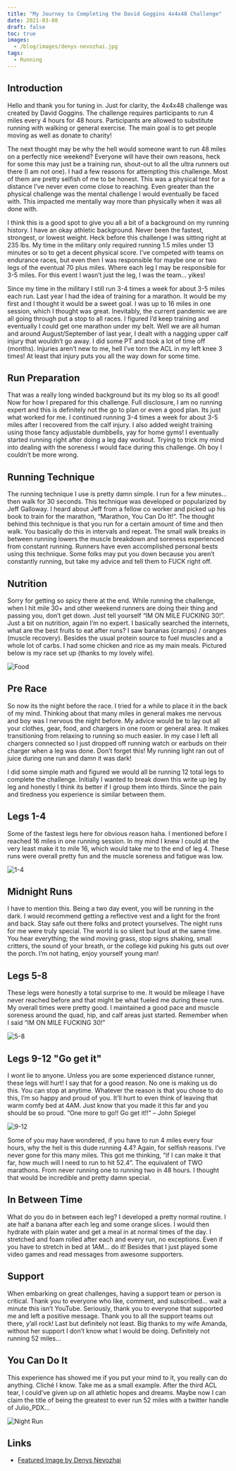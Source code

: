 ```yaml
---
title: "My Journey to Completing the David Goggins 4x4x48 Challenge"
date: 2021-03-08
draft: false
toc: true
images:
  - /blog/images/denys-nevozhai.jpg
tags:
  - Running
---
```


## Introduction

Hello and thank you for tuning in. Just for clarity, the 4x4x48 challenge was created by David Goggins. The challenge requires participants to run 4 miles every 4 hours for 48 hours. Participants are allowed to substitute running with walking or general exercise. The main goal is to get people moving as well as donate to charity!

The next thought may be why the hell would someone want to run 48 miles on a perfectly nice weekend? Everyone will have their own reasons, heck for some this may just be a training run, shout-out to all the ultra runners out there (I am not one). I had a few reasons for attempting this challenge. Most of them are pretty selfish of me to be honest. This was a physical test for a distance I’ve never even come close to reaching. Even greater than the physical challenge was the mental challenge I would eventually be faced with. This impacted me mentally way more than physically when it was all done with.

I think this is a good spot to give you all a bit of a background on my running history. I have an okay athletic background. Never been the fastest, strongest, or lowest weight. Heck before this challenge I was sitting right at 235 lbs. My time in the military only required running 1.5 miles under 13 minutes or so to get a decent physical score. I’ve competed with teams on endurance races, but even then I was responsible for maybe one or two legs of the eventual 70 plus miles. Where each leg I may be responsible for 3-5 miles. For this event I wasn’t just the leg, I was the team… yikes!

Since my time in the military I still run 3-4 times a week for about 3-5 miles each run. Last year I had the idea of training for a marathon. It would be my first and I thought it would be a sweet goal. I was up to 16 miles in one session, which I thought was great. Inevitably, the current pandemic we are all going through put a stop to all races. I figured I’d keep training and eventually I could get one marathon under my belt. Well we are all human and around August/September of last year, I dealt with a nagging upper calf injury that wouldn’t go away. I did some PT and took a lot of time off (months). Injuries aren’t new to me, hell I’ve torn the ACL in my left knee 3 times! At least that injury puts you all the way down for some time.

## Run Preparation

That was a really long winded background but its my blog so its all good! Now for how I prepared for this challenge. Full disclosure, I am no running expert and this is definitely not the go to plan or even a good plan. Its just what worked for me. I continued running 3-4 times a week for about 3-5 miles after I recovered from the calf injury. I also added weight training using those fancy adjustable dumbbells, yay for home gyms! I eventually started running right after doing a leg day workout. Trying to trick my mind into dealing with the soreness I would face during this challenge. Oh boy I couldn’t be more wrong.

## Running Technique

The running technique I use is pretty damn simple. I run for a few minutes… then walk for 30 seconds. This technique was developed or popularized by Jeff Galloway. I heard about Jeff from a fellow co worker and picked up his book to train for the marathon, “Marathon, You Can Do It!”. The thought behind this technique is that you run for a certain amount of time and then walk. You basically do this in intervals and repeat. The small walk breaks in between running lowers the muscle breakdown and soreness experienced from constant running. Runners have even accomplished personal bests using this technique. Some folks may put you down because you aren’t constantly running, but take my advice and tell them to FUCK right off.

## Nutrition

Sorry for getting so spicy there at the end. While running the challenge, when I hit mile 30+ and other weekend runners are doing their thing and passing you, don’t get down. Just tell yourself “IM ON MILE FUCKING 30!”. Just a bit on nutrition, again I’m no expert. I basically searched the internets, what are the best fruits to eat after runs? I saw bananas (cramps) / oranges (muscle recovery). Besides the usual protein source to fuel muscles and a whole lot of carbs. I had some chicken and rice as my main meals. Pictured below is my race set up (thanks to my lovely wife).

![Food](/blog/images/run_nutrition.jpg)

## Pre Race

So now its the night before the race. I tried for a while to place it in the back of my mind. Thinking about that many miles in general makes me nervous and boy was I nervous the night before. My advice would be to lay out all your clothes, gear, food, and chargers in one room or general area. It makes transitioning from relaxing to running so much easier. In my case I left all chargers connected so I just dropped off running watch or earbuds on their charger when a leg was done. Don’t forget this! My running light ran out of juice during one run and damn it was dark!

I did some simple math and figured we would all be running 12 total legs to complete the challenge. Initially I wanted to break down this write up leg by leg and honestly I think its better if I group them into thirds. Since the pain and tiredness you experience is similar between them.

## Legs 1-4

Some of the fastest legs here for obvious reason haha. I mentioned before I reached 16 miles in one running session. In my mind I knew I could at the very least make it to mile 16, which would take me to the end of leg 4. These runs were overall pretty fun and the muscle soreness and fatigue was low.

![1-4](/blog/images/legs_1_4.png)

## Midnight Runs

I have to mention this. Being a two day event, you will be running in the dark. I would recommend getting a reflective vest and a light for the front and back. Stay safe out there folks and protect yourselves. The night runs for me were truly special. The world is so silent but loud at the same time. You hear everything; the wind moving grass, stop signs shaking, small critters, the sound of your breath, or the college kid puking his guts out over the porch. I’m not hating, enjoy yourself young man!

## Legs 5-8

These legs were honestly a total surprise to me. It would be mileage I have never reached before and that might be what fueled me during these runs. My overall times were pretty good. I maintained a good pace and muscle soreness around the quad, hip, and calf areas just started. Remember when I said “IM ON MILE FUCKING 30!”

![5-8](/blog/images/legs_5_8.png)

## Legs 9-12 "Go get it"

I wont lie to anyone. Unless you are some experienced distance runner, these legs will hurt! I say that for a good reason. No one is making us do this. You can stop at anytime. Whatever the reason is that you chose to do this, I’m so happy and proud of you. It’ll hurt to even think of leaving that warm comfy bed at 4AM. Just know that you made it this far and you should be so proud. “One more to go!! Go get it!!” – John Spiegel

![9-12](/blog/images/legs_9_12.png)

Some of you may have wondered, if you have to run 4 miles every four hours, why the hell is this dude running 4.4? Again, for selfish reasons. I’ve never gone for this many miles. This got me thinking, “if I can make it that far, how much will I need to run to hit 52.4”. The equivalent of TWO marathons. From never running one to running two in 48 hours. I thought that would be incredible and pretty damn special.

## In Between Time

What do you do in between each leg? I developed a pretty normal routine. I ate half a banana after each leg and some orange slices. I would then hydrate with plain water and get a meal in at normal times of the day. I stretched and foam rolled after each and every run, no exceptions. Even if you have to stretch in bed at 1AM… do it! Besides that I just played some video games and read messages from awesome supporters.

## Support

When embarking on great challenges, having a support team or person is critical. Thank you to everyone who like, comment, and subscribed… wait a minute this isn’t YouTube. Seriously, thank you to everyone that supported me and left a positive message. Thank you to all the support teams out there, y’all rock! Last but definitely not least. Big thanks to my wife Amanda, without her support I don’t know what I would be doing. Definitely not running 52 miles…

## You Can Do It

This experience has showed me if you put your mind to it, you really can do anything. Cliché I know. Take me as a small example. After the third ACL tear, I could’ve given up on all athletic hopes and dreams. Maybe now I can claim the title of being the greatest to ever run 52 miles with a twitter handle of Julio_PDX…

![Night Run](/blog/images/night_run.jpg)

## Links

- [Featured Image by Denys Nevozhai](https://unsplash.com/photos/D68ADLeMh5Q)
